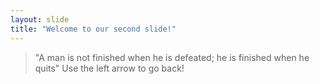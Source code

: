 ```yaml
---
layout: slide
title: "Welcome to our second slide!"
---
```

>"A man is not finished when he is defeated; he is finished when he quits"
Use the left arrow to go back!